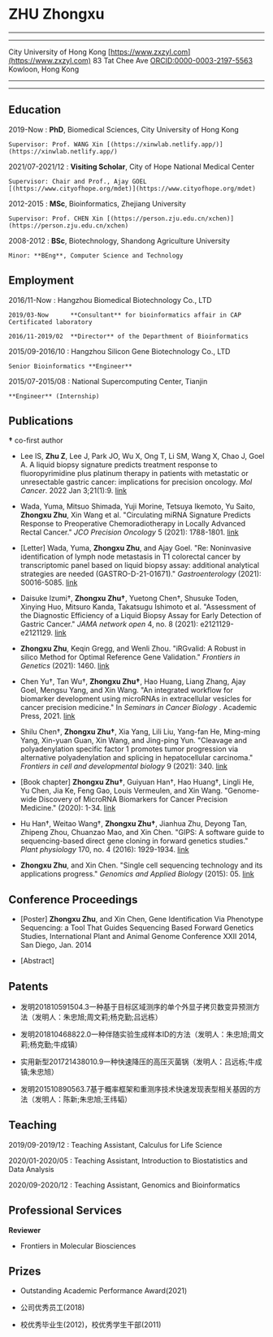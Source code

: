 ZHU Zhongxu
===========

----

------------------------------   ---------------------------------------
City University of Hong Kong                     [https://www.zxzyl.com](https://www.zxzyl.com)
83 Tat Chee Ave                              [ORCID:0000-0003-2197-5563](https://orcid.org/0000-0003-2197-5563)
Kowloon, Hong Kong
------------------------------   ---------------------------------------

----

Education
---------

2019-Now
:   **PhD**, Biomedical Sciences, City University of Hong Kong
    
    Supervisor: Prof. WANG Xin [(https://xinwlab.netlify.app/)](https://xinwlab.netlify.app/)

2021/07-2021/12
:   **Visiting Scholar**, City of Hope National Medical Center
    
    Supervisor: Chair and Prof., Ajay GOEL [(https://www.cityofhope.org/mdet)](https://www.cityofhope.org/mdet)

2012-2015
:   **MSc**, Bioinformatics, Zhejiang University

    Supervisor: Prof. CHEN Xin [(https://person.zju.edu.cn/xchen)](https://person.zju.edu.cn/xchen)

2008-2012
:   **BSc**, Biotechnology, Shandong Agriculture University

    Minor: **BEng**, Computer Science and Technology

Employment
----------

2016/11-Now
:   Hangzhou Biomedical Biotechnology Co., LTD

    2019/03-Now      **Consultant** for bioinformatics affair in CAP Certificated laboratory

    2016/11-2019/02  **Director** of the Departhment of Bioinformatics

2015/09-2016/10
:   Hangzhou Silicon Gene Biotechnology Co., LTD

    Senior Bioinformatics **Engineer**

2015/07-2015/08
:   National Supercomputing Center, Tianjin

    **Engineer** (Internship)

Publications
------------

**†** co-first author

* Lee IS, **Zhu Z**, Lee J, Park JO, Wu X, Ong T, Li SM, Wang X, Chao J, Goel A. A liquid biopsy signature predicts treatment response to fluoropyrimidine plus platinum therapy in patients with metastatic or unresectable gastric cancer: implications for precision oncology. *Mol Cancer*. 2022 Jan 3;21(1):9. [link](https://doi.org/10.1186/s12943-021-01483-8)

* Wada, Yuma, Mitsuo Shimada, Yuji Morine, Tetsuya Ikemoto, Yu Saito, **Zhongxu Zhu**, Xin Wang et al. "Circulating miRNA Signature Predicts Response to Preoperative Chemoradiotherapy in Locally Advanced Rectal Cancer." *JCO Precision Oncology* 5 (2021): 1788-1801. [link](https://doi.org/10.1200/PO.21.00015)

* [Letter] Wada, Yuma, **Zhongxu Zhu**, and Ajay Goel. "Re: Noninvasive identification of lymph node metastasis in T1 colorectal cancer by transcriptomic panel based on liquid biopsy assay: additional analytical strategies are needed (GASTRO-D-21-01671)." *Gastroenterology* (2021): S0016-5085. [link](https://doi.org/10.1053/j.gastro.2021.09.013)

* Daisuke Izumi†, **Zhongxu Zhu†**, Yuetong Chen†, Shusuke Toden, Xinying Huo, Mitsuro Kanda, Takatsugu Ishimoto et al. "Assessment of the Diagnostic Efficiency of a Liquid Biopsy Assay for Early Detection of Gastric Cancer." *JAMA network open* 4, no. 8 (2021): e2121129-e2121129. [link](https://doi.org/10.1001/jamanetworkopen.2021.21129)

* **Zhongxu Zhu**, Keqin Gregg, and Wenli Zhou. "iRGvalid: A Robust in silico Method for Optimal Reference Gene Validation." *Frontiers in Genetics* (2021): 1460. [link](https://doi.org/10.3389/fgene.2021.716653)

* Chen Yu†, Tan Wu†, **Zhongxu Zhu†**, Hao Huang, Liang Zhang, Ajay Goel, Mengsu Yang, and Xin Wang. "An integrated workflow for biomarker development using microRNAs in extracellular vesicles for cancer precision medicine." In *Seminars in Cancer Biology* . Academic Press, 2021. [link](https://doi.org/10.1016/j.semcancer.2021.03.011)

* Shilu Chen†, **Zhongxu Zhu†**, Xia Yang, Lili Liu, Yang-fan He, Ming-ming Yang, Xin-yuan Guan, Xin Wang, and Jing-ping Yun. "Cleavage and polyadenylation specific factor 1 promotes tumor progression via alternative polyadenylation and splicing in hepatocellular carcinoma." *Frontiers in cell and developmental biology* 9 (2021): 340. [link](https://doi.org/10.3389/fcell.2021.616835)

* [Book chapter] **Zhongxu Zhu†**, Guiyuan Han†, Hao Huang†, Lingli He, Yu Chen, Jia Ke, Feng Gao, Louis Vermeulen, and Xin Wang. "Genome-wide Discovery of MicroRNA Biomarkers for Cancer Precision Medicine." (2020): 1-34. [link](https://doi.org/10.1039/9781788019958-00001)

* Hu Han†, Weitao Wang†, **Zhongxu Zhu†**, Jianhua Zhu, Deyong Tan, Zhipeng Zhou, Chuanzao Mao, and Xin Chen. "GIPS: A software guide to sequencing-based direct gene cloning in forward genetics studies." *Plant physiology* 170, no. 4 (2016): 1929-1934. [link](http://dx.doi.org/10.1104/pp.15.01327)

* **Zhongxu Zhu**, and Xin Chen. "Single cell sequencing technology and its applications progress." *Genomics and Applied Biology* (2015): 05. [link](http://dx.doi.org/10.13417/j.gab.034.000902)

Conference Proceedings
----------------------

* [Poster] **Zhongxu Zhu**, and Xin Chen, Gene Identification Via Phenotype Sequencing: a Tool That Guides Sequencing Based Forward Genetics Studies, International Plant and Animal Genome Conference XXII 2014, San Diego, Jan. 2014

* [Abstract]

Patents
-------

* 发明201810591504.3一种基于目标区域测序的单个外显子拷贝数变异预测方法（发明人：朱忠旭;周文莉;杨克勤;吕远栋）

* 发明201810468822.0一种伴随实验生成样本ID的方法（发明人：朱忠旭;周文莉;杨克勤;牛成镇）

* 实用新型201721438010.9一种快速降压的高压灭菌锅（发明人：吕远栋;牛成镇;朱忠旭）

* 发明201510890563.7基于概率框架和重测序技术快速发现表型相关基因的方法（发明人：陈新;朱忠旭;王纬韬）

Teaching
--------

2019/09-2019/12
:    Teaching Assistant, Calculus for Life Science

2020/01-2020/05
:    Teaching Assistant, Introduction to Biostatistics and Data Analysis

2020/09-2020/12
:    Teaching Assistant, Genomics and Bioinformatics

Professional Services
---------------------

**Reviewer**

* Frontiers in Molecular Biosciences

Prizes
-----------------

* Outstanding Academic Performance Award(2021)

* 公司优秀员工(2018)

* 校优秀毕业生(2012)，校优秀学生干部(2011)


